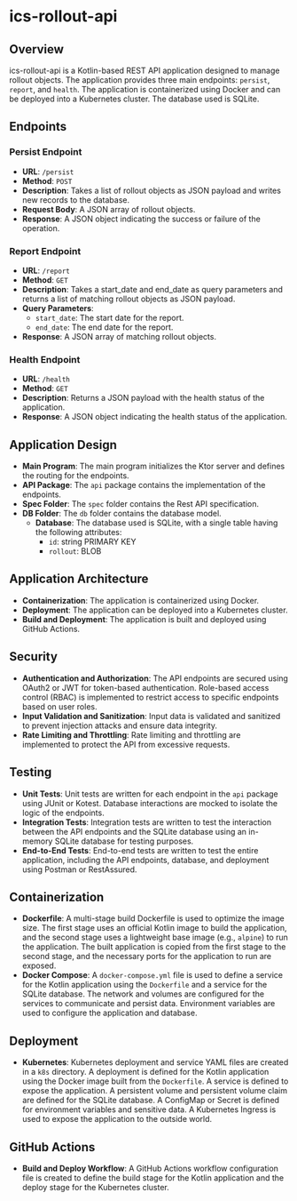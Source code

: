 # ics-rollout-api

## Overview

ics-rollout-api is a Kotlin-based REST API application designed to manage rollout objects. The application provides three main endpoints: `persist`, `report`, and `health`. The application is containerized using Docker and can be deployed into a Kubernetes cluster. The database used is SQLite.

## Endpoints

### Persist Endpoint

- **URL**: `/persist`
- **Method**: `POST`
- **Description**: Takes a list of rollout objects as JSON payload and writes new records to the database.
- **Request Body**: A JSON array of rollout objects.
- **Response**: A JSON object indicating the success or failure of the operation.

### Report Endpoint

- **URL**: `/report`
- **Method**: `GET`
- **Description**: Takes a start_date and end_date as query parameters and returns a list of matching rollout objects as JSON payload.
- **Query Parameters**:
  - `start_date`: The start date for the report.
  - `end_date`: The end date for the report.
- **Response**: A JSON array of matching rollout objects.

### Health Endpoint

- **URL**: `/health`
- **Method**: `GET`
- **Description**: Returns a JSON payload with the health status of the application.
- **Response**: A JSON object indicating the health status of the application.

## Application Design

- **Main Program**: The main program initializes the Ktor server and defines the routing for the endpoints.
- **API Package**: The `api` package contains the implementation of the endpoints.
- **Spec Folder**: The `spec` folder contains the Rest API specification.
- **DB Folder**: The `db` folder contains the database model.
  - **Database**: The database used is SQLite, with a single table having the following attributes:
    - `id`: string PRIMARY KEY
    - `rollout`: BLOB

## Application Architecture

- **Containerization**: The application is containerized using Docker.
- **Deployment**: The application can be deployed into a Kubernetes cluster.
- **Build and Deployment**: The application is built and deployed using GitHub Actions.

## Security

- **Authentication and Authorization**: The API endpoints are secured using OAuth2 or JWT for token-based authentication. Role-based access control (RBAC) is implemented to restrict access to specific endpoints based on user roles.
- **Input Validation and Sanitization**: Input data is validated and sanitized to prevent injection attacks and ensure data integrity.
- **Rate Limiting and Throttling**: Rate limiting and throttling are implemented to protect the API from excessive requests.

## Testing

- **Unit Tests**: Unit tests are written for each endpoint in the `api` package using JUnit or Kotest. Database interactions are mocked to isolate the logic of the endpoints.
- **Integration Tests**: Integration tests are written to test the interaction between the API endpoints and the SQLite database using an in-memory SQLite database for testing purposes.
- **End-to-End Tests**: End-to-end tests are written to test the entire application, including the API endpoints, database, and deployment using Postman or RestAssured.

## Containerization

- **Dockerfile**: A multi-stage build Dockerfile is used to optimize the image size. The first stage uses an official Kotlin image to build the application, and the second stage uses a lightweight base image (e.g., `alpine`) to run the application. The built application is copied from the first stage to the second stage, and the necessary ports for the application to run are exposed.
- **Docker Compose**: A `docker-compose.yml` file is used to define a service for the Kotlin application using the `Dockerfile` and a service for the SQLite database. The network and volumes are configured for the services to communicate and persist data. Environment variables are used to configure the application and database.

## Deployment

- **Kubernetes**: Kubernetes deployment and service YAML files are created in a `k8s` directory. A deployment is defined for the Kotlin application using the Docker image built from the `Dockerfile`. A service is defined to expose the application. A persistent volume and persistent volume claim are defined for the SQLite database. A ConfigMap or Secret is defined for environment variables and sensitive data. A Kubernetes Ingress is used to expose the application to the outside world.

## GitHub Actions

- **Build and Deploy Workflow**: A GitHub Actions workflow configuration file is created to define the build stage for the Kotlin application and the deploy stage for the Kubernetes cluster.
